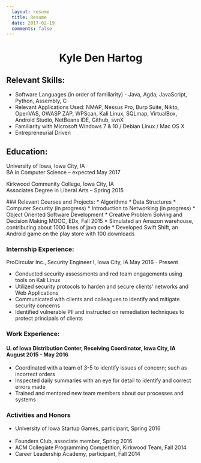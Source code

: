 ```yaml
---
  layout: resume
  title: Resume
  date: 2017-02-19
  comments: false
---
```

# <center> Kyle Den Hartog </center>

## Relevant Skills:
* Software Languages (in order of familiarity) - Java, Agda, JavaScript, Python, Assembly, C
*	Relevant Applications Used: NMAP, Nessus Pro, Burp Suite, Nikto, OpenVAS, OWASP ZAP,
  WPScan, Kali Linux, SQLmap, VirtualBox, Android Studio, NetBeans IDE, Github, svnX
*	Familiarity with Microsoft Windows 7 & 10 / Debian Linux / Mac OS X
*	Entrepreneurial Driven

## Education:
<p>
University of Iowa, Iowa City, IA <br />
BA in Computer Science – expected May 2017
</p>

<p>
Kirkwood Community College, Iowa City, IA <br />
Associates Degree in Liberal Arts – Spring 2015
</p>
### Relevant Courses and Projects:
* Algorithms
* Data Structures
* Computer Security (in progress)
* Introduction to Networking (in progress)
* Object Oriented Software Development
* Creative Problem Solving and Decision Making MOOC, EDx, Fall 2015
* Simulated an Amazon warehouse, contributing about 1000 lines of java code
* Developed Swift Shift, an Android game on the play store with 100 downloads

### Internship Experience:
ProCircular Inc., Security Engineer I, Iowa City, IA		                           <right>May 2016 - Present </right>
* Conducted security assessments and red team engagements using tools on Kali Linux
* Utilized security protocols to harden and secure clients’ networks and Web Applications
* Communicated with clients and colleagues to identify and mitigate security concerns
* Identified vulnerable PII and instructed on remediation techniques to protect principals of clients

### Work Experience:
#### U. of Iowa Distribution Center, Receiving Coordinator, Iowa City, IA            August 2015 - May 2016
* Coordinated with a team of 3-5 to identify issues of concern; such as incorrect orders
* Inspected daily summaries with an eye for detail to identify and correct errors made
* Trained and mentored new team members about our processes and systems

### Activities and Honors		    	 		  
* University of Iowa Startup Games, participant, Spring 2016                          
* Founders Club, associate member, Spring 2016	                   
* ACM Collegiate Programming Competition, Kirkwood Team, Fall 2014
* Career Leadership Academy, participant, Fall 2014
